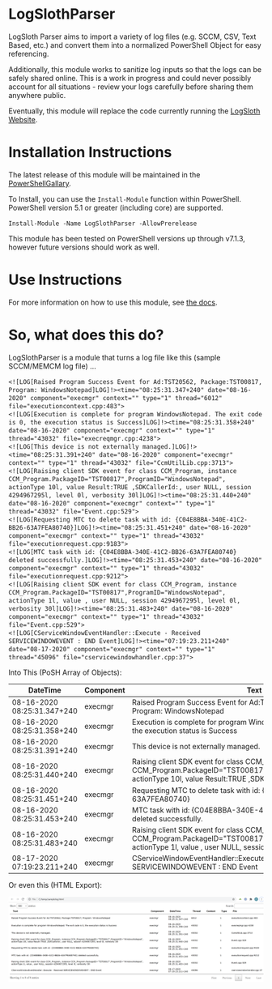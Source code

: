 # LogSlothParser

LogSloth Parser aims to import a variety of log files (e.g. SCCM, CSV, Text Based, etc.) and convert them into a normalized PowerShell Object for easy referencing.  

Additionally, this module works to sanitize log inputs so that the logs can be safely shared online. This is a work in progress and could never possibly account for all situations - review your logs carefully before sharing them anywhere public.

Eventually, this module will replace the code currently running the [LogSloth Website](https://www.logsloth.com/).

# Installation Instructions

The latest release of this module will be maintained in the [PowerShellGallary](https://www.powershellgallery.com/packages/LogSlothParser/).

To Install, you can use the `Install-Module` function within PowerShell.  PowerShell version 5.1 or greater (including core) are supported.

```
Install-Module -Name LogSlothParser -AllowPrerelease	
```

This module has been tested on PowerShell versions up through v7.1.3, however future versions should work as well.

# Use Instructions

For more information on how to use this module, see [the docs](/Docs/main.md).

# So, what does this do?

LogSlothParser is a module that turns a log file like this (sample SCCM/MEMCM log file) ...

```
<![LOG[Raised Program Success Event for Ad:TST20562, Package:TST00817, Program: WindowsNotepad]LOG]!><time="08:25:31.347+240" date="08-16-2020" component="execmgr" context="" type="1" thread="6012" file="executioncontext.cpp:483">
<![LOG[Execution is complete for program WindowsNotepad. The exit code is 0, the execution status is Success]LOG]!><time="08:25:31.358+240" date="08-16-2020" component="execmgr" context="" type="1" thread="43032" file="execreqmgr.cpp:4238">
<![LOG[This device is not externally managed.]LOG]!><time="08:25:31.391+240" date="08-16-2020" component="execmgr" context="" type="1" thread="43032" file="CcmUtilLib.cpp:3713">
<![LOG[Raising client SDK event for class CCM_Program, instance CCM_Program.PackageID="TST00817",ProgramID="WindowsNotepad", actionType 10l, value Result:TRUE ,SDKCallerId:, user NULL, session 4294967295l, level 0l, verbosity 30l]LOG]!><time="08:25:31.440+240" date="08-16-2020" component="execmgr" context="" type="1" thread="43032" file="Event.cpp:529">
<![LOG[Requesting MTC to delete task with id: {C04E8BBA-340E-41C2-BB26-63A7FEA80740}]LOG]!><time="08:25:31.451+240" date="08-16-2020" component="execmgr" context="" type="1" thread="43032" file="executionrequest.cpp:9183">
<![LOG[MTC task with id: {C04E8BBA-340E-41C2-BB26-63A7FEA80740} deleted successfully.]LOG]!><time="08:25:31.453+240" date="08-16-2020" component="execmgr" context="" type="1" thread="43032" file="executionrequest.cpp:9212">
<![LOG[Raising client SDK event for class CCM_Program, instance CCM_Program.PackageID="TST00817",ProgramID="WindowsNotepad", actionType 1l, value , user NULL, session 4294967295l, level 0l, verbosity 30l]LOG]!><time="08:25:31.483+240" date="08-16-2020" component="execmgr" context="" type="1" thread="43032" file="Event.cpp:529">
<![LOG[CServiceWindowEventHandler::Execute - Received SERVICEWINDOWEVENT : END Event]LOG]!><time="07:19:23.211+240" date="08-17-2020" component="execmgr" context="" type="1" thread="45096" file="cservicewindowhandler.cpp:37">
```

Into This (PoSH Array of Objects):

DateTime|Component|Text                		                                                                                                                                                  
-|-|-                                                                                                                                                                  
08-16-2020 08:25:31.347+240|execmgr|Raised Program Success Event for Ad:TST20562, Package:TST00817, Program: WindowsNotepad                                                                               
08-16-2020 08:25:31.358+240|execmgr|Execution is complete for program WindowsNotepad. The exit code is 0, the execution status is Success                                                                 
08-16-2020 08:25:31.391+240|execmgr|This device is not externally managed.                                                                                                                                
08-16-2020 08:25:31.440+240|execmgr|Raising client SDK event for class CCM_Program, instance CCM_Program.PackageID="TST00817",ProgramID="WindowsNotepad", actionType 10l, value Result:TRUE ,SDKCallerI...
08-16-2020 08:25:31.451+240|execmgr|Requesting MTC to delete task with id: {C04E8BBA-340E-41C2-BB26-63A7FEA80740}                                                                                         
08-16-2020 08:25:31.453+240|execmgr|MTC task with id: {C04E8BBA-340E-41C2-BB26-63A7FEA80740} deleted successfully.                                                                                        
08-16-2020 08:25:31.483+240|execmgr|Raising client SDK event for class CCM_Program, instance CCM_Program.PackageID="TST00817",ProgramID="WindowsNotepad", actionType 1l, value , user NULL, session 429...
08-17-2020 07:19:23.211+240|execmgr|CServiceWindowEventHandler::Execute - Received SERVICEWINDOWEVENT : END Event                                                                      
                   
Or even this (HTML Export):

![Log Sloth HTML Sample](Docs/images/LogSlothHTMLSample.png)